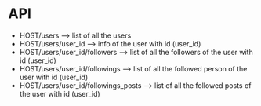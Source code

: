# API


* HOST/users  --> list of all the users
* HOST/users/user_id --> info of the user with id (user_id)
* HOST/users/user_id/followers --> list of all the followers of the user with id (user_id)
* HOST/users/user_id/followings --> list of all the followed person of the user with id (user_id)
* HOST/users/user_id/followings_posts --> list of all the followed posts of the user with id (user_id)
